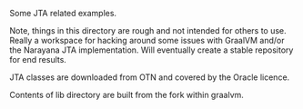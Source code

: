 Some JTA related examples.

Note, things in this directory are rough and not intended for others to use. Really a workspace for hacking around some issues with GraalVM and/or the Narayana JTA implementation. Will eventually create a stable repository for end results.

JTA classes are downloaded from OTN and covered by the Oracle licence.

Contents of lib directory are built from the fork within graalvm.
